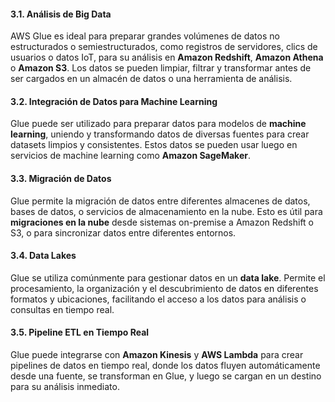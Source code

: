 #### 3.1. **Análisis de Big Data**

AWS Glue es ideal para preparar grandes volúmenes de datos no estructurados o semiestructurados, como registros de servidores, clics de usuarios o datos IoT, para su análisis en **Amazon Redshift**, **Amazon Athena** o **Amazon S3**. Los datos se pueden limpiar, filtrar y transformar antes de ser cargados en un almacén de datos o una herramienta de análisis.

#### 3.2. **Integración de Datos para Machine Learning**

Glue puede ser utilizado para preparar datos para modelos de **machine learning**, uniendo y transformando datos de diversas fuentes para crear datasets limpios y consistentes. Estos datos se pueden usar luego en servicios de machine learning como **Amazon SageMaker**.

#### 3.3. **Migración de Datos**

Glue permite la migración de datos entre diferentes almacenes de datos, bases de datos, o servicios de almacenamiento en la nube. Esto es útil para **migraciones en la nube** desde sistemas on-premise a Amazon Redshift o S3, o para sincronizar datos entre diferentes entornos.

#### 3.4. **Data Lakes**

Glue se utiliza comúnmente para gestionar datos en un **data lake**. Permite el procesamiento, la organización y el descubrimiento de datos en diferentes formatos y ubicaciones, facilitando el acceso a los datos para análisis o consultas en tiempo real.

#### 3.5. **Pipeline ETL en Tiempo Real**

Glue puede integrarse con **Amazon Kinesis** y **AWS Lambda** para crear pipelines de datos en tiempo real, donde los datos fluyen automáticamente desde una fuente, se transforman en Glue, y luego se cargan en un destino para su análisis inmediato.